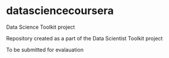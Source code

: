 datasciencecoursera
===================

Data Science Toolkit project

Repository created as a part of the Data Scientist Toolkit project


To be submitted for evalauation
